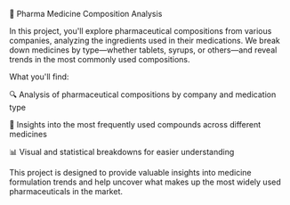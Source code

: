 💊 Pharma Medicine Composition Analysis

In this project, you'll explore pharmaceutical compositions from various companies, analyzing the ingredients used in their medications. We break down medicines by type—whether tablets, syrups, or others—and reveal trends in the most commonly used compositions.

What you'll find:

🔍 Analysis of pharmaceutical compositions by company and medication type

💊 Insights into the most frequently used compounds across different medicines

📊 Visual and statistical breakdowns for easier understanding

This project is designed to provide valuable insights into medicine formulation trends and help uncover what makes up the most widely used pharmaceuticals in the market.
